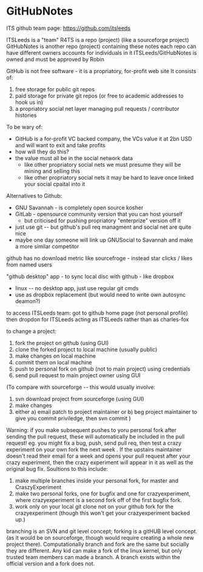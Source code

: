 # GitHubNotes


ITS github team page:
https://github.com/itsleeds

ITSLeeds is a "team"
	R4TS is a repo (project) (like a sourceforge project)
	GitHubNotes is another repo (project) containing these notes
	each repo can have different owners
	accounts for individuals in it
	ITSLeeds/GitHubNotes is owned and must be approved by Robin

GitHub is not free software - it is a propriatory, for-profit web site
It consists of:
  1. free storage for public git repos
  2. paid storage for private git repos (or free to academic addresses to hook us in)
  3. a propriatory social net layer managing pull requests / contributor histories

To be wary of:
  - GitHub is a for-profit VC backed company, the VCs value it at 2bn USD and will want to exit and take profits
  - how will they do this?
  - the value must all be in the social network data 
    - like other propriatory social nets we must presume they will be mining and selling this
    - like other propriatory social nets it may be hard to leave once linked your social cpaital into it

Alternatives to Github:
  - GNU Savannah - is completely open source kosher
  - GitLab - opensource community version that you can host yourself
    - but criticised for pushing propriatory "enterprize" version off it
  - just use git -- but github's pull req managment and social net are quite nice
  - maybe one day someone will link up GNUSocial to Savannah and make a more similar competitor


github has no download metric like sourcefroge - instead star clicks / likes from named users

"github desktop" app - to sync local disc with github - like dropbox
  - linux -- no desktop app, just use regular git cmds
  - use as dropbox replacement (but would need to write own autosync deamon?)

to access ITSLeeds team:
got to github home page (not personal profile) then dropdon for ITSLeeds
	acting as ITSLeeds rather than as charles-fox 

to change a project:
  1. fork the project on github (using GUI)
  2. clone the forked project to local machine (usually public)
  3. make changes on local machine
  4. commit them on local machine
  5. push to personal fork on github (not to main project) using credentials
  6. send pull request to main project owner using GUI

(To compare with sourceforge -- this would usually involve:
  1. svn download project from sourceforge (using GUI)
  2. make changes
  3. either a) email patch to project maintainer or
            b) beg project maintainer to give you commit priviledge, then svn commit 
)


Warning: if you make subsequent pushes to yoru personal fork after sending the pull request, these will automatically be included in the pull request!  eg. you might fix a bug, push, send pull req, then test a crazy experiment on your own fork the next week . If the upstairs maintainer doesn't read their email for a week and opens your pull request after your crazy experiment, then the crazy experiment will appear in it as well as the original bug fix.   Soultions to this include:
   1. make multiple branches inside your personal fork, for master and CraszyExperiment
   2. make two personal forks, one for bugfix and one for crazyexperiment, where crazyexperiment is a second fork off of the first bugfix fork.
   3. work only on your local git clone not on your github fork for the crazyexperiment (though this won't get your crazyexperiment backed up.)

branching is an SVN and git level concept; forking is a gitHUB level concept. (as it would be on sourceforge, though would require creating a whole new project there). Computationally branch and fork are the same but socially they are different. Any kid can make a fork of the linux kernel, but only trusted team members can made a branch. A branch exists within the official version and a fork does not.

